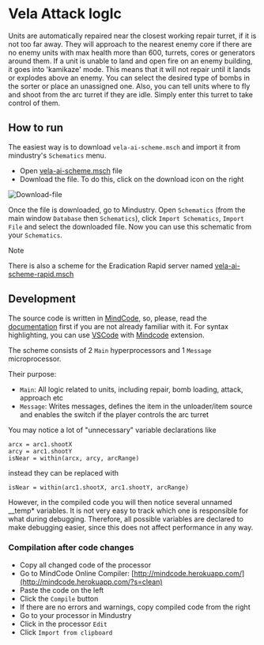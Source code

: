 # Vela Attack logIc
Units are automatically repaired near the closest working repair turret, if it is not too far away. They will approach to the nearest enemy core if there are no enemy units with max health more than 600, turrets, cores or generators around them. If a unit is unable to land and open fire on an enemy building, it goes into 'kamikaze' mode. This means that it will not repair until it lands or explodes above an enemy. You can select the desired type of bombs in the sorter or place an unassigned one. Also, you can tell units where to fly and shoot from the arc turret if they are idle. Simply enter this turret to take control of them.

## How to run
The easiest way is to download `vela-ai-scheme.msch` and import it from mindustry's `Schematics` menu.

- Open [vela-ai-scheme.msch](https://github.com/limonovthesecond2/vela-ai/blob/main/vela-ai-scheme.msch) file
- Download the file. To do this, click on the download icon on the right

![Download-file](https://github.com/limonovthesecond2/vela-ai/assets/118817903/0484e3a3-e2e8-4db2-988e-4a21613f59d6)

Once the file is downloaded, go to Mindustry. Open `Schematics` (from the main window `Database` then `Schematics`), click `Import Schematics`, `Import File` and select the downloaded file. Now you can use this schematic from your `Schematics`.

> [!NOTE]
> There is also a scheme for the Eradication Rapid server named [vela-ai-scheme-rapid.msch](https://github.com/limonovthesecond2/vela-ai/blob/main/vela-ai-scheme-rapid.msch)

## Development
The source code is written in [MindCode](https://github.com/cardillan/mindcode), so, please, read the [documentation](https://github.com/cardillan/mindcode/blob/main/doc/syntax/SYNTAX.markdown) first if you are not already familiar with it. For syntax highlighting, you can use [VSCode](https://code.visualstudio.com/) with [Mindcode](https://marketplace.visualstudio.com/items?itemName=TomSchi.mindcode) extension.

The scheme consists of 2 `Main` hyperprocessors and 1 `Message` microprocessor.

Their purpose:
- `Main`: All logic related to units, including repair, bomb loading, attack, approach etc
- `Message`: Writes messages, defines the item in the unloader/item source and enables the switch if the player controls the arc turret

You may notice a lot of "unnecessary" variable declarations like
```
arcx = arc1.shootX
arcy = arc1.shootY
isNear = within(arcx, arcy, arcRange)
```
instead they can be replaced with
```
isNear = within(arc1.shootX, arc1.shootY, arcRange)
```
However, in the compiled code you will then notice several unnamed __temp* variables. It is not very easy to track which one is responsible for what during debugging. Therefore, all possible variables are declared to make debugging easier, since this does not affect performance in any way.

### Compilation after code changes
- Copy all changed code of the processor
- Go to MindCode Online Compiler: [http://mindcode.herokuapp.com/](http://mindcode.herokuapp.com/?s=clean)
- Paste the code on the left
- Click the `Compile` button
- If there are no errors and warnings, copy compiled code from the right
- Go to your processor in Mindustry
- Click in the processor `Edit`
- Click `Import from clipboard`
